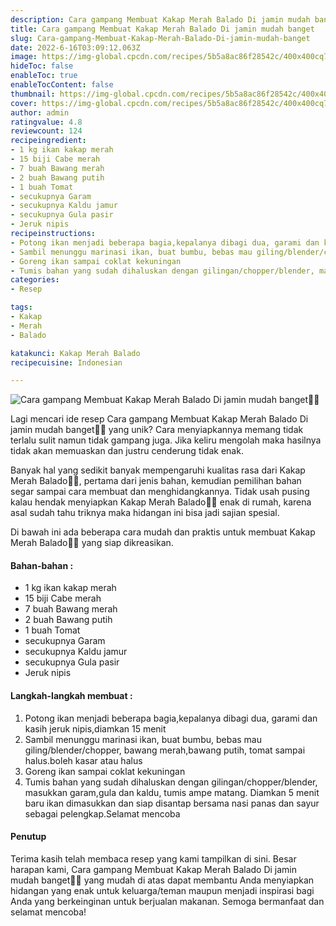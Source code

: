 ```yaml
---
description: Cara gampang Membuat Kakap Merah Balado Di jamin mudah banget"
title: Cara gampang Membuat Kakap Merah Balado Di jamin mudah banget
slug: Cara-gampang-Membuat-Kakap-Merah-Balado-Di-jamin-mudah-banget
date: 2022-6-16T03:09:12.063Z
image: https://img-global.cpcdn.com/recipes/5b5a8ac86f28542c/400x400cq70/photo.jpg
hideToc: false
enableToc: true
enableTocContent: false
thumbnail: https://img-global.cpcdn.com/recipes/5b5a8ac86f28542c/400x400cq70/photo.jpg
cover: https://img-global.cpcdn.com/recipes/5b5a8ac86f28542c/400x400cq70/photo.jpg
author: admin
ratingvalue: 4.8
reviewcount: 124
recipeingredient:
- 1 kg ikan kakap merah
- 15 biji Cabe merah
- 7 buah Bawang merah
- 2 buah Bawang putih
- 1 buah Tomat
- secukupnya Garam
- secukupnya Kaldu jamur
- secukupnya Gula pasir
- Jeruk nipis
recipeinstructions:
- Potong ikan menjadi beberapa bagia,kepalanya dibagi dua, garami dan kasih jeruk nipis,diamkan 15 menit
- Sambil menunggu marinasi ikan, buat bumbu, bebas mau giling/blender/chopper, bawang merah,bawang putih, tomat sampai halus.boleh kasar atau halus
- Goreng ikan sampai coklat kekuningan
- Tumis bahan yang sudah dihaluskan dengan gilingan/chopper/blender, masukkan garam,gula dan kaldu, tumis ampe matang. Diamkan 5 menit baru ikan dimasukkan dan siap disantap bersama nasi panas dan sayur sebagai pelengkap.Selamat mencoba
categories:
- Resep

tags:
- Kakap
- Merah
- Balado

katakunci: Kakap Merah Balado
recipecuisine: Indonesian

---
```


![Cara gampang Membuat Kakap Merah Balado Di jamin mudah banget👩‍🍳](https://img-global.cpcdn.com/recipes/5b5a8ac86f28542c/400x400cq70/photo.jpg)

Lagi mencari ide resep Cara gampang Membuat Kakap Merah Balado Di jamin mudah banget👩‍🍳 yang unik? Cara menyiapkannya memang tidak terlalu sulit namun tidak gampang juga. Jika keliru mengolah maka hasilnya tidak akan memuaskan dan justru cenderung tidak enak.

Banyak hal yang sedikit banyak mempengaruhi kualitas rasa dari Kakap Merah Balado👩‍🍳, pertama dari jenis bahan, kemudian pemilihan bahan segar sampai cara membuat dan menghidangkannya. Tidak usah pusing kalau hendak menyiapkan Kakap Merah Balado👩‍🍳 enak di rumah, karena asal sudah tahu triknya maka hidangan ini bisa jadi sajian spesial.

Di bawah ini ada beberapa cara mudah dan praktis untuk membuat Kakap Merah Balado👩‍🍳 yang siap dikreasikan.

<!--inarticleads1-->

#### Bahan-bahan :

- 1 kg ikan kakap merah
- 15 biji Cabe merah
- 7 buah Bawang merah
- 2 buah Bawang putih
- 1 buah Tomat
- secukupnya Garam
- secukupnya Kaldu jamur
- secukupnya Gula pasir
- Jeruk nipis

<!--inarticleads2-->

#### Langkah-langkah membuat :

1. Potong ikan menjadi beberapa bagia,kepalanya dibagi dua, garami dan kasih jeruk nipis,diamkan 15 menit
1. Sambil menunggu marinasi ikan, buat bumbu, bebas mau giling/blender/chopper, bawang merah,bawang putih, tomat sampai halus.boleh kasar atau halus
1. Goreng ikan sampai coklat kekuningan
1. Tumis bahan yang sudah dihaluskan dengan gilingan/chopper/blender, masukkan garam,gula dan kaldu, tumis ampe matang. Diamkan 5 menit baru ikan dimasukkan dan siap disantap bersama nasi panas dan sayur sebagai pelengkap.Selamat mencoba

#### Penutup

Terima kasih telah membaca resep yang kami tampilkan di sini. Besar harapan kami, Cara gampang Membuat Kakap Merah Balado Di jamin mudah banget👩‍🍳 yang mudah di atas dapat membantu Anda menyiapkan hidangan yang enak untuk keluarga/teman maupun menjadi inspirasi bagi Anda yang berkeinginan untuk berjualan makanan. Semoga bermanfaat dan selamat mencoba!